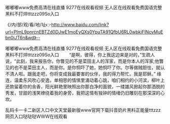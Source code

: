 嘟嘟嘟www免费高清在线直播
9277在线观看视频
无人区在线观看免费国语完整
黑料不打烊tttzzz09So入口


《/内/部/观/看/地/址👉http://www.baidu.com/link?url=PImL9pnrcnEBTZd0DJwE1moEyQXs0YpuTA91QfbU6RL0wbkiFlNcvMuEbn0iJT6n&wd》--

嘟嘟嘟www免费高清在线直播
9277在线观看视频
无人区在线观看免费国语完整
黑料不打烊tttzzz09So入口
　　“是啊，彼得，你上我这边来是对的，”生疏人说，“此刻，我来报告你，你瞥见的不是菜田主人的浑家，而是你本人的浑家;他瞥见的也不是菜田主人，而是你。是你恫吓了她，她恫吓了你。尔等做贼胆怯，就认不清人啦。跟我走吧，你将变成我最要害的伙伴，我的得力帮忙。我是耶稣。”
缘连，温柔东风吹心安逸，单相思的情愫里涌动着心跳，咱们相约的小河滨，柳叶上还款留着你的余香，阳光鲜艳里映照出你那白净的面貌，一缕雄风掀起你那洒脱的秀发，甘甜的浅笑缭绕着我的身旁，我把这情有独钟的情绪仍旧雕刻在那深深的心坎。





乱码卡一卡二新区入口中文天堂最新版www官网下载抖音奶片黑料正能量tttzzz网页入口哒哒哒WWW在线观看
